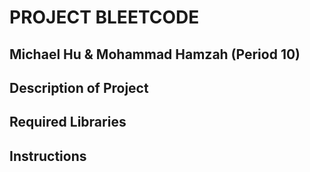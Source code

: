 # PROJECT BLEETCODE
## Michael Hu & Mohammad Hamzah (Period 10) 
## Description of Project
## Required Libraries
## Instructions
